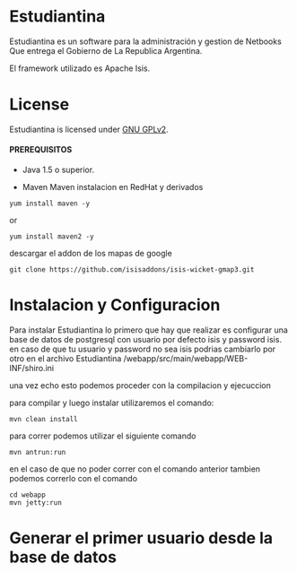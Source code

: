 Estudiantina
========
Estudiantina es un software para la administración y gestion de Netbooks Que entrega el Gobierno de La Republica Argentina.

El framework utilizado es Apache Isis.

License
========

Estudiantina is licensed under [GNU GPLv2](http://www.gnu.org/licenses/gpl-2.0.html).

#### PREREQUISITOS ####

* Java 1.5 o superior.

* Maven
Maven instalacion en RedHat y derivados
```
yum install maven -y

```
or
```
yum install maven2 -y
```

descargar el addon de los mapas de google
```
git clone https://github.com/isisaddons/isis-wicket-gmap3.git
```


Instalacion y Configuracion 
===========================

Para instalar Estudiantina lo primero que hay que realizar es configurar una base de datos
de postgresql con usuario por defecto isis y password isis.
en caso de que tu usuario y password no sea isis podrias cambiarlo por otro
en el archivo Estudiantina /webapp/src/main/webapp/WEB-INF/shiro.ini

una vez echo esto podemos proceder con la compilacion y ejecuccion

para compilar y luego instalar utilizaremos el comando:
```
mvn clean install
```
para correr podemos utilizar el siguiente comando

```
mvn antrun:run
```
en el caso de que no poder correr con el comando anterior 
tambien podemos correrlo con el comando

```
cd webapp
mvn jetty:run
```

Generar el primer usuario desde la base de datos
================================================
 










